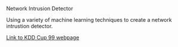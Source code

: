 <p>Network Intrusion Detector</p>

<p>Using a variety of machine learning techniques to create a network intrustion detector. </p>

<a href="http://kdd.ics.uci.edu/databases/kddcup99/kddcup99.html">Link to KDD Cup 99 webpage</a>
